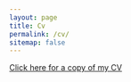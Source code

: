 ```yaml
---
layout: page
title: Cv
permalink: /cv/
sitemap: false
---
```


[Click here for a copy of my CV](https://jsl1114.github.io/files/resume/cv_chinese.pdf)